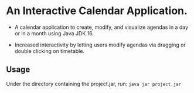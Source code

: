 # An Interactive Calendar Application.  

- A calendar application to create, modify, and visualize agendas in a day or in a month using Java JDK 16.

- Increased interactivity by letting users modify agendas via dragging or double clicking on timetable.

## Usage

Under the directory containing the project.jar, run:
```java jar project.jar```


